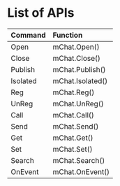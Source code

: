 # List of APIs

| **Command** | **Function** |
| :--- | :--- |
| Open | mChat.Open\(\) |
| Close | mChat.Close\(\) |
| Publish | mChat.Publish\(\) |
| Isolated | mChat.Isolated\(\) |
| Reg | mChat.Reg\(\) |
| UnReg | mChat.UnReg\(\) |
| Call | mChat.Call\(\) |
| Send | mChat.Send\(\) |
| Get | mChat.Get\(\) |
| Set | mChat.Set\(\) |
| Search | mChat.Search\(\) |
| OnEvent | mChat.OnEvent\(\) |

